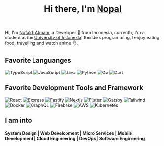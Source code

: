 <div align="center">
   <h1>Hi there, I'm <a href="https://nopal.codes">Nopal</a> </h1>
</div>

<br>

 Hi, I'm [Nofaldi Atmam](https://nopal.codes), a Developer 🚀 from Indonesia, currently, I'm a student at the [University of Indonesia](https://www.ui.ac.id/). Beside's programming, I enjoy eating food, travelling and watch anime 👌.
 
## Favorite Languanges
<p>
  <img alt="TypeScript" src="https://img.shields.io/badge/-TypeScript-007ACC?style=plastic&logo=typescript&logoColor=white" />
  <img alt="JavaScript" src="https://img.shields.io/badge/-JavaScript-F7DF1E?style=plastic&logo=javascript&logoColor=white" />
  <img alt="Java" src="https://img.shields.io/badge/-Java-fc8626?style=plastic&logo=Java&logoColor=white" />
  <img alt="Python" src="https://img.shields.io/badge/-Python-3776ab?style=plastic&logo=Python&logoColor=white" />
  <img alt="Go" src="https://img.shields.io/badge/-Go-00add8?style=plastic&logo=Go&logoColor=white" />
  <img alt="Dart" src="https://img.shields.io/badge/-Dart-0175c2?style=plastic&logo=dart&logoColor=white" />
</p>

## Favorite Development Tools and Framework
<p>
  <img alt="React" src="https://img.shields.io/badge/-React-45b8d8?style=plastic&logo=react&logoColor=white" />
  <img alt="Express" src="https://img.shields.io/badge/-Express-000000?style=plastic&logo=express&logoColor=white" />
  <img alt="Fastify" src="https://img.shields.io/badge/-Fastify-000000?style=plastic&logo=fastify&logoColor=white" />
  <img alt="Nextjs" src="https://img.shields.io/badge/-Next-000000?style=plastic&logo=nextdotjs&logoColor=white" />
  <img alt="Flutter" src="https://img.shields.io/badge/-Flutter-02569b?style=plastic&logo=flutter&logoColor=white" />
  <img alt="Gatsby" src="https://img.shields.io/badge/-Gatsby-663399?style=plastic&logo=Gatsby&logoColor=white" />
  <img alt="Tailwind" src="https://img.shields.io/badge/-Tailwind-38b2ac?style=plastic&logo=Tailwind-css&logoColor=white" />
  <img alt="Docker" src="https://img.shields.io/badge/-Docker-46a2f1?style=plastic&logo=docker&logoColor=white" />
  <img alt="GraphQL" src="https://img.shields.io/badge/-GraphQL-E10098?style=plastic&logo=graphql&logoColor=white" />
  <img alt="Firebase" src="https://img.shields.io/badge/-Firebase-ffca28?style=plastic&logo=firebase&logoColor=white" />
  <img alt="AWS" src="https://img.shields.io/badge/-AWS-232f3e?style=plastic&logo=amazon-aws&logoColor=white" />
  <img alt="Kubernetes" src="https://img.shields.io/badge/-Kubernetes-326ce5?style=plastic&logo=kubernetes&logoColor=white" />
</p>

 ## I am into
 <p align="center">
  <h4> System Design | Web Development | Micro Services | Mobile Development | Cloud Engineering | DevOps | Software Engineering</h4>
 </p>
